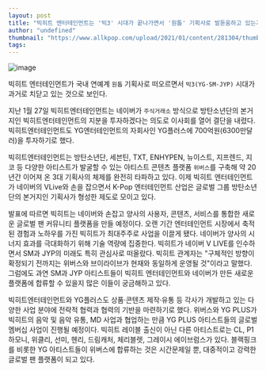 ```yaml
---
layout: post
title: "빅히트 엔터테인먼트는 '빅3' 시대가 끝나가면서 '원톱' 기획사로 발돋움하고 있는가?"
author: "undefined"
thumbnail: "https://www.allkpop.com/upload/2021/01/content/281304/thumb/1611857086-image.png"
tags: 
---
```



![image](https://www.allkpop.com/upload/2021/01/content/281304/1611857086-image.png)

빅히트 엔터테인먼트가 국내 연예계 `원톱` 기획사로 떠오르면서 `빅3(YG·SM·JYP)` 시대가 과거로 치닫고 있는 것으로 보인다.

지난 1월 27일 빅히트엔터테인먼트는 네이버가 `주식거래소` 방식으로 방탄소년단의 본거지인 빅히트엔터테인먼트의 지분을 투자하겠다는 의도로 이사회를 열어 결단을 내렸다. 빅히트엔터테인먼트도 YG엔터테인먼트의 자회사인 YG플러스에 700억원(6300만달러)을 투자하기로 했다.

빅히트엔터테인먼트는 방탄소년단, 세븐틴, TXT, ENHYPEN, 뉴이스트, 지프렌드, 지코 등 다양한 아티스트가 발굴할 수 있는 아티스트 콘텐츠 플랫폼 `위버스`를 구축해 약 20년간 이어져 온 3대 기획사의 체제를 완전히 타파하고 있다. 이제 빅히트 엔터테인먼트가 네이버의 VLive와 손을 잡으면서 K-Pop 엔터테인먼트 산업은 글로벌 그룹 방탄소년단의 본거지인 기획사가 형성한 제도로 모이고 있다.

발표에 따르면 빅히트는 네이버와 손잡고 양사의 사용자, 콘텐츠, 서비스를 통합한 새로운 글로벌 팬 커뮤니티 플랫폼을 만들 예정이다. 오랜 기간 엔터테인먼트 시장에서 축적된 경험과 노하우를 가진 빅히트가 최대주주로 사업을 이끌게 됐다. 네이버가 양사의 시너지 효과를 극대화하기 위해 기술 역량에 집중한다. 빅히트가 네이버 V LIVE를 인수하면서 SM과 JYP의 미래도 특히 관심사로 떠올랐다. 빅히트 관계자는 "구체적인 방향이 확정되기 전까지는 위버스와 브이라이브가 현재와 동일하게 운영될 것"이라고 말했다. 그럼에도 과연 SM과 JYP 아티스트들이 빅히트 엔터테인먼트와 네이버가 만든 새로운 플랫폼에 합류할 수 있을지 많은 이들이 궁금해하고 있다.

빅히트엔터테인먼트와 YG플러스도 상품·콘텐츠 제작·유통 등 각사가 개발하고 있는 다양한 사업 분야에 전략적 협력과 협력의 기반을 마련하기로 했다. 위버스와 YG PLUS가 빅히트의 음악 및 음악 유통, MD 사업과 협업하는 만큼 YG PLUS 아티스트들의 글로벌 멤버십 사업이 진행될 예정이다. 빅히트 레이블 출신이 아닌 다른 아티스트로는 CL, P1 하모니, 위클리, 선미, 헨리, 드림캐처, 체리블렛, 그레이시 에이브럼스가 있다. 블랙핑크를 비롯한 YG 아티스트들이 위버스에 합류하는 것은 시간문제일 뿐, 대중적이고 강력한 글로벌 팬 플랫폼이 되고 있다.